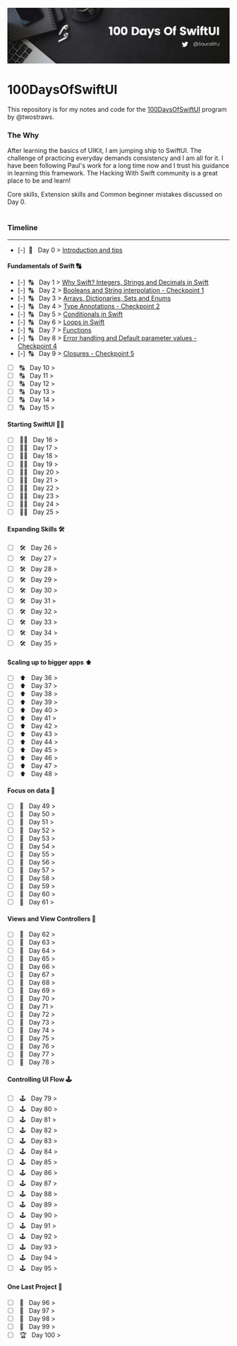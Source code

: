 ![alt text](https://github.com/SaurabhJamadagni/100DaysOfSwiftUI/blob/master/Images/banner.png)

# 100DaysOfSwiftUI

This repository is for my notes and code for the [100DaysOfSwiftUI](https://www.hackingwithswift.com/100/swiftui) program by @twostraws.

### The Why
After learning the basics of UIKit, I am jumping ship to SwiftUI. The challenge of practicing everyday demands consistency and I am all for it. I have been following Paul's work for a long time now and I trust his guidance in learning this framework. The Hacking With Swift community is a great place to be and learn! 

Core skills, Extension skills and Common beginner mistakes discussed on Day 0.
<br>
<br>
 
### Timeline
---
- [-] &nbsp;🏁 &nbsp; Day 0 > [Introduction and tips](https://github.com/SaurabhJamadagni/100DaysOfSwiftUI/blob/a432715a53b7b7a056b78f8d08c09236d56b0e7e/Notes/day_0.md)
#### Fundamentals of Swift 🔠
- [-] &nbsp;🔠 &nbsp; Day 1 > [Why Swift? Integers, Strings and Decimals in Swift](https://github.com/SaurabhJamadagni/100DaysOfSwiftUI/blob/60404cff4b32804868afa6aa4fc02e18ae6468a6/Notes/day_1.md)
- [-] &nbsp;🔠 &nbsp; Day 2 > [Booleans and String interpolation - Checkpoint 1](https://github.com/SaurabhJamadagni/100DaysOfSwiftUI/blob/60404cff4b32804868afa6aa4fc02e18ae6468a6/Notes/day_2.md)
- [-] &nbsp;🔠 &nbsp; Day 3 > [Arrays, Dictionaries, Sets and Enums](https://github.com/SaurabhJamadagni/100DaysOfSwiftUI/blob/60404cff4b32804868afa6aa4fc02e18ae6468a6/Notes/day_3.md)
- [-] &nbsp;🔠 &nbsp; Day 4 > [Type Annotations - Checkpoint 2](https://github.com/SaurabhJamadagni/100DaysOfSwiftUI/blob/60404cff4b32804868afa6aa4fc02e18ae6468a6/Notes/day_4.md)
- [-] &nbsp;🔠 &nbsp; Day 5 > [Conditionals in Swift](https://github.com/SaurabhJamadagni/100DaysOfSwiftUI/blob/60404cff4b32804868afa6aa4fc02e18ae6468a6/Notes/day_5.md)
- [-] &nbsp;🔠 &nbsp; Day 6 > [Loops in Swift](https://github.com/SaurabhJamadagni/100DaysOfSwiftUI/blob/60404cff4b32804868afa6aa4fc02e18ae6468a6/Notes/day_6.md)
- [-] &nbsp;🔠 &nbsp; Day 7 > [Functions](https://github.com/SaurabhJamadagni/100DaysOfSwiftUI/blob/60404cff4b32804868afa6aa4fc02e18ae6468a6/Notes/day_7.md)
- [-] &nbsp;🔠 &nbsp; Day 8 > [Error handling and Default parameter values - Checkpoint 4](https://github.com/SaurabhJamadagni/100DaysOfSwiftUI/blob/60404cff4b32804868afa6aa4fc02e18ae6468a6/Notes/day_8.md)
- [-] &nbsp;🔠 &nbsp; Day 9 > [Closures - Checkpoint 5](https://github.com/SaurabhJamadagni/100DaysOfSwiftUI/blob/a432715a53b7b7a056b78f8d08c09236d56b0e7e/Notes/day_9.md)
- [ ] &nbsp;🔠 &nbsp; Day 10 >
- [ ] &nbsp;🔠 &nbsp; Day 11 >
- [ ] &nbsp;🔠 &nbsp; Day 12 >
- [ ] &nbsp;🔠 &nbsp; Day 13 >
- [ ] &nbsp;🔠 &nbsp; Day 14 >
- [ ] &nbsp;🔠 &nbsp; Day 15 >

#### Starting SwiftUI 👨‍💻
- [ ] &nbsp;👨‍💻 &nbsp; Day 16 >
- [ ] &nbsp;👨‍💻 &nbsp; Day 17 >
- [ ] &nbsp;👨‍💻 &nbsp; Day 18 >
- [ ] &nbsp;👨‍💻 &nbsp; Day 19 >
- [ ] &nbsp;👨‍💻 &nbsp; Day 20 >
- [ ] &nbsp;👨‍💻 &nbsp; Day 21 >
- [ ] &nbsp;👨‍💻 &nbsp; Day 22 >
- [ ] &nbsp;👨‍💻 &nbsp; Day 23 >
- [ ] &nbsp;👨‍💻 &nbsp; Day 24 >
- [ ] &nbsp;👨‍💻 &nbsp; Day 25 >

#### Expanding Skills 🛠
- [ ] &nbsp;🛠 &nbsp; Day 26 >
- [ ] &nbsp;🛠 &nbsp; Day 27 >
- [ ] &nbsp;🛠 &nbsp; Day 28 >
- [ ] &nbsp;🛠 &nbsp; Day 29 >
- [ ] &nbsp;🛠 &nbsp; Day 30 >
- [ ] &nbsp;🛠 &nbsp; Day 31 >
- [ ] &nbsp;🛠 &nbsp; Day 32 >
- [ ] &nbsp;🛠 &nbsp; Day 33 >
- [ ] &nbsp;🛠 &nbsp; Day 34 >
- [ ] &nbsp;🛠 &nbsp; Day 35 >

#### Scaling up to bigger apps ⬆️
- [ ] &nbsp;⬆️ &nbsp; Day 36 >
- [ ] &nbsp;⬆️ &nbsp; Day 37 >
- [ ] &nbsp;⬆️ &nbsp; Day 38 >
- [ ] &nbsp;⬆️ &nbsp; Day 39 >
- [ ] &nbsp;⬆️ &nbsp; Day 40 >
- [ ] &nbsp;⬆️ &nbsp; Day 41 >
- [ ] &nbsp;⬆️ &nbsp; Day 42 >
- [ ] &nbsp;⬆️ &nbsp; Day 43 >
- [ ] &nbsp;⬆️ &nbsp; Day 44 >
- [ ] &nbsp;⬆️ &nbsp; Day 45 >
- [ ] &nbsp;⬆️ &nbsp; Day 46 >
- [ ] &nbsp;⬆️ &nbsp; Day 47 >
- [ ] &nbsp;⬆️ &nbsp; Day 48 >

#### Focus on data 🔎
- [ ] &nbsp;🔎 &nbsp; Day 49 >
- [ ] &nbsp;🔎 &nbsp; Day 50 >
- [ ] &nbsp;🔎 &nbsp; Day 51 >
- [ ] &nbsp;🔎 &nbsp; Day 52 >
- [ ] &nbsp;🔎 &nbsp; Day 53 >
- [ ] &nbsp;🔎 &nbsp; Day 54 >
- [ ] &nbsp;🔎 &nbsp; Day 55 >
- [ ] &nbsp;🔎 &nbsp; Day 56 >
- [ ] &nbsp;🔎 &nbsp; Day 57 >
- [ ] &nbsp;🔎 &nbsp; Day 58 >
- [ ] &nbsp;🔎 &nbsp; Day 59 >
- [ ] &nbsp;🔎 &nbsp; Day 60 >
- [ ] &nbsp;🔎 &nbsp; Day 61 >

#### Views and View Controllers 📲
- [ ] &nbsp;📲 &nbsp; Day 62 >
- [ ] &nbsp;📲 &nbsp; Day 63 >
- [ ] &nbsp;📲 &nbsp; Day 64 >
- [ ] &nbsp;📲 &nbsp; Day 65 >
- [ ] &nbsp;📲 &nbsp; Day 66 >
- [ ] &nbsp;📲 &nbsp; Day 67 >
- [ ] &nbsp;📲 &nbsp; Day 68 >
- [ ] &nbsp;📲 &nbsp; Day 69 >
- [ ] &nbsp;📲 &nbsp; Day 70 >
- [ ] &nbsp;📲 &nbsp; Day 71 >
- [ ] &nbsp;📲 &nbsp; Day 72 >
- [ ] &nbsp;📲 &nbsp; Day 73 >
- [ ] &nbsp;📲 &nbsp; Day 74 >
- [ ] &nbsp;📲 &nbsp; Day 75 >
- [ ] &nbsp;📲 &nbsp; Day 76 >
- [ ] &nbsp;📲 &nbsp; Day 77 >
- [ ] &nbsp;📲 &nbsp; Day 78 >

#### Controlling UI Flow 🕹
- [ ] &nbsp;🕹 &nbsp; Day 79 >
- [ ] &nbsp;🕹 &nbsp; Day 80 >
- [ ] &nbsp;🕹 &nbsp; Day 81 >
- [ ] &nbsp;🕹 &nbsp; Day 82 >
- [ ] &nbsp;🕹 &nbsp; Day 83 >
- [ ] &nbsp;🕹 &nbsp; Day 84 >
- [ ] &nbsp;🕹 &nbsp; Day 85 >
- [ ] &nbsp;🕹 &nbsp; Day 86 >
- [ ] &nbsp;🕹 &nbsp; Day 87 >
- [ ] &nbsp;🕹 &nbsp; Day 88 >
- [ ] &nbsp;🕹 &nbsp; Day 89 >
- [ ] &nbsp;🕹 &nbsp; Day 90 >
- [ ] &nbsp;🕹 &nbsp; Day 91 >
- [ ] &nbsp;🕹 &nbsp; Day 92 >
- [ ] &nbsp;🕹 &nbsp; Day 93 >
- [ ] &nbsp;🕹 &nbsp; Day 94 >
- [ ] &nbsp;🕹 &nbsp; Day 95 >

#### One Last Project 🥳
- [ ] &nbsp;🕺 &nbsp; Day 96 >
- [ ] &nbsp;🕺 &nbsp; Day 97 >
- [ ] &nbsp;🕺 &nbsp; Day 98 >
- [ ] &nbsp;🕺 &nbsp; Day 99 >
- [ ] &nbsp;🏆 &nbsp; Day 100 >
